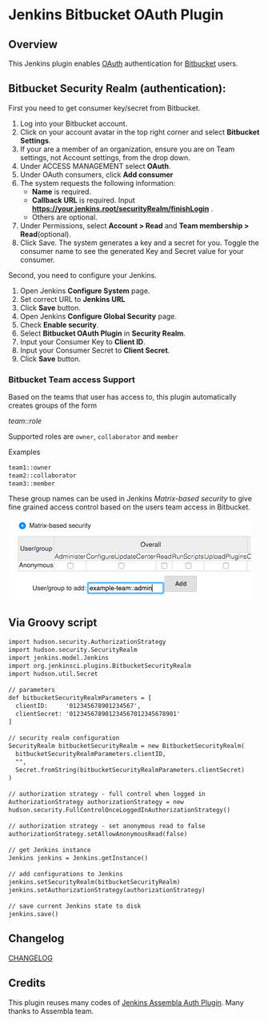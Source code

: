 Jenkins Bitbucket OAuth Plugin
============================

Overview
--------
This Jenkins plugin enables [OAuth](https://oauth.net) authentication for [Bitbucket](https://bitbucket.org) users.

Bitbucket Security Realm (authentication):
--------------------------------------------

First you need to get consumer key/secret from Bitbucket.

1. Log into your Bitbucket account.
2. Click on your account avatar in the top right corner and select **Bitbucket Settings**.
3. If your are a member of an organization, ensure you are on Team settings, not Account settings, from the drop down.
4. Under ACCESS MANAGEMENT select **OAuth**.
5. Under OAuth consumers, click **Add consumer**
6. The system requests the following information:
   * **Name** is required.
   * **Callback URL** is required. Input **https://your.jenkins.root/securityRealm/finishLogin** .
   * Others are optional.
7. Under Permissions, select **Account > Read** and **Team membership > Read**(optional).
8. Click Save.
The system generates a key and a secret for you.
Toggle the consumer name to see the generated Key and Secret value for your consumer.

Second, you need to configure your Jenkins.

1. Open Jenkins **Configure System** page.
2. Set correct URL to **Jenkins URL**
3. Click **Save** button.
4. Open Jenkins **Configure Global Security** page.
5. Check **Enable security**.
6. Select **Bitbucket OAuth Plugin** in **Security Realm**.
7. Input your Consumer Key to **Client ID**.
8. Input your Consumer Secret to **Client Secret**.
9. Click **Save** button.

### Bitbucket Team access Support
Based on the teams that user has access to, this plugin automatically creates groups of the form

_team::role_

Supported roles are `owner`, `collaborator` and `member`

Examples
```
team1::owner
team2::collaborator
team3::member
```

These group names can be used in Jenkins *Matrix-based security* to give fine grained access control based on the users team access in Bitbucket.

![](images/matrix_based_security.png)


Via Groovy script
-----------------------------------
```
import hudson.security.AuthorizationStrategy
import hudson.security.SecurityRealm
import jenkins.model.Jenkins
import org.jenkinsci.plugins.BitbucketSecurityRealm
import hudson.util.Secret

// parameters
def bitbucketSecurityRealmParameters = [
  clientID:     '012345678901234567',
  clientSecret: '012345678901234567012345678901'
]

// security realm configuration
SecurityRealm bitbucketSecurityRealm = new BitbucketSecurityRealm(
  bitbucketSecurityRealmParameters.clientID,
  "",
  Secret.fromString(bitbucketSecurityRealmParameters.clientSecret)
)

// authorization strategy - full control when logged in
AuthorizationStrategy authorizationStrategy = new hudson.security.FullControlOnceLoggedInAuthorizationStrategy()

// authorization strategy - set anonymous read to false
authorizationStrategy.setAllowAnonymousRead(false)

// get Jenkins instance
Jenkins jenkins = Jenkins.getInstance()

// add configurations to Jenkins
jenkins.setSecurityRealm(bitbucketSecurityRealm)
jenkins.setAuthorizationStrategy(authorizationStrategy)

// save current Jenkins state to disk
jenkins.save()
```

Changelog
-------
[CHANGELOG](CHANGELOG)

Credits
-------
This plugin reuses many codes of [Jenkins Assembla Auth Plugin](https://wiki.jenkins-ci.org/display/JENKINS/Assembla+Auth+Plugin).
Many thanks to Assembla team.
